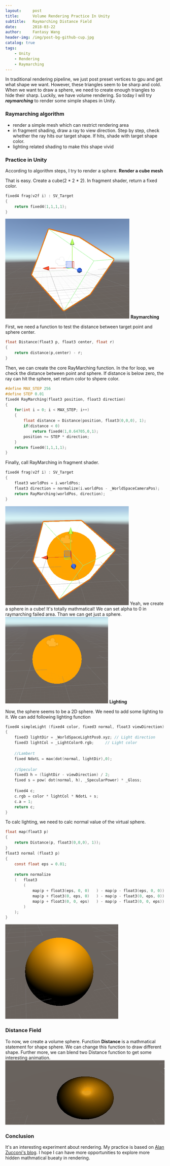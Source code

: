```yaml
---
layout:     post
title:      Volume Rendering Practice In Unity
subtitle:   Raymarching Distance Field
date:       2018-03-22
author:     Fantasy Wang
header-img: /img/post-bg-github-cup.jpg
catalog: true
tags:
    - Unity
    - Rendering
    - Raymarching
---
```

In traditional rendering pipeline, we just post preset vertices to gpu and get what shape we want.
However, these triangles seem to be sharp and cold. When we want to draw a sphere, we need to create enough triangles to hide their sharp.
Luckily, we have volume rendering. So today I will try ***raymarching*** to render some simple shapes in Unity.
### Raymarching algorithm
- render a simple mesh which can restrict rendering area
- in fragment shading, draw a ray to view direction. Step by step, check whether the ray hits our target shape. If hits, shade with target shape color.
- lighting related shading to make this shape vivid

### Practice in Unity
According to algorithm steps, I try to render a sphere.
**Render a cube mesh**

That is easy. 
Create a cube(2 * 2 * 2). In fragment shader, return a fixed color.
```c
fixed4 frag(v2f i) : SV_Target  
{   
    return fixed4(1,1,1,1);
}
```
![Render a Cube Mesh](/img/PostsImg/VolumeRenderingPractice/render-a-cube.png)
**Raymarching**

First, we need a function to test the distance between target point and sphere center.
```c
float Distance(float3 p, float3 center, float r)
{
    return distance(p,center) - r;
}
```
Then, we can create the core RayMarching function. In the for loop, we check the distance between point and sphere. If distance is below zero, the ray can hit the sphere, set return color to shpere color.
```c
#define MAX_STEP 256
#define STEP 0.01
fixed4 RayMarching(float3 position, float3 direction)
{
    for(int i = 0; i < MAX_STEP; i++)
    {
        float distance = Distance(position, float3(0,0,0), 1);
        if(distance < 0)
            return fixed4(1,0.64705,0,1);
        position += STEP * direction;
    }
    return fixed4(1,1,1,1);
}
```
Finally, call RayMarching in fragment shader.
```c
fixed4 frag(v2f i) : SV_Target  
{   
    float3 worldPos = i.worldPos;
    float3 direction = normalize(i.worldPos - _WorldSpaceCameraPos);
    return RayMarching(worldPos, direction);
}
```
![first-raymarching](/img/PostsImg/VolumeRenderingPractice/first-raymarching.png)
Yeah, we create a sphere in a cube! It's totally mathmatical! We can set alpha to 0 in raymarching failed area. Than we can get just a sphere.
![sphere](/img/PostsImg/VolumeRenderingPractice/sphere.png)
**Lighting**

Now, the sphere seems to be a 2D sphere. We need to add some lighting to it.
We can add following lighting function
```c
fixed4 simpleLight (fixed4 color, fixed3 normal, float3 viewDirection) 
{
    fixed3 lightDir = _WorldSpaceLightPos0.xyz;	// Light direction
    fixed3 lightCol = _LightColor0.rgb;		// Light color

    //Lambert
    fixed NdotL = max(dot(normal, lightDir),0);

    //Specular
    fixed3 h = (lightDir - viewDirection) / 2;
    fixed s = pow( dot(normal, h), _SpecularPower) * _Gloss;

    fixed4 c;
    c.rgb = color * lightCol * NdotL + s;
    c.a = 1;
    return c;
}
```
To calc lighting, we need to calc normal value of the virtual sphere.
```c
float map(float3 p)
{
    return Distance(p, float3(0,0,0), 1));
}
float3 normal (float3 p)
{
    const float eps = 0.01;

    return normalize
    (	float3
        (	
            map(p + float3(eps, 0, 0)	) - map(p - float3(eps, 0, 0)),
            map(p + float3(0, eps, 0)	) - map(p - float3(0, eps, 0)),
            map(p + float3(0, 0, eps)	) - map(p - float3(0, 0, eps))
        )
    );
}
```
![sphere-with-light](/img/PostsImg/VolumeRenderingPractice/sphere-with-lighting.png)
### Distance Field
To now, we create a volume sphere.
Function **Distance** is a mathmatical statement for shape sphere. We can change this function to draw different shape.
Further more, we can blend two Distance function to get some interesting animation.
![blend.gif](/img/PostsImg/VolumeRenderingPractice/blend.gif)
### Conclusion
It's an interesting experiment about rendering. My practice is based on [Alan Zucconi's blog](http://www.alanzucconi.com/2016/07/01/volumetric-rendering/).
 I hope I can have more opportunities to explore more hidden mathmatical bueaty in rendering.
